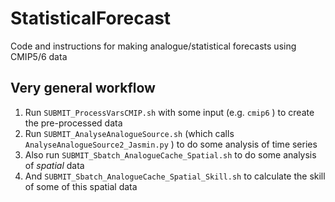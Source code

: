 # StatisticalForecast
Code and instructions for making analogue/statistical forecasts using CMIP5/6 data

## Very general workflow
1. Run `SUBMIT_ProcessVarsCMIP.sh` with some input (e.g. `cmip6` ) to create the pre-processed data
2. Run `SUBMIT_AnalyseAnalogueSource.sh` (which calls `AnalyseAnalogueSource2_Jasmin.py` ) to do some analysis of time series
3. Also run `SUBMIT_Sbatch_AnalogueCache_Spatial.sh` to do some analysis of _spatial_ data
4. And `SUBMIT_Sbatch_AnalogueCache_Spatial_Skill.sh` to calculate the skill of some of this spatial data
